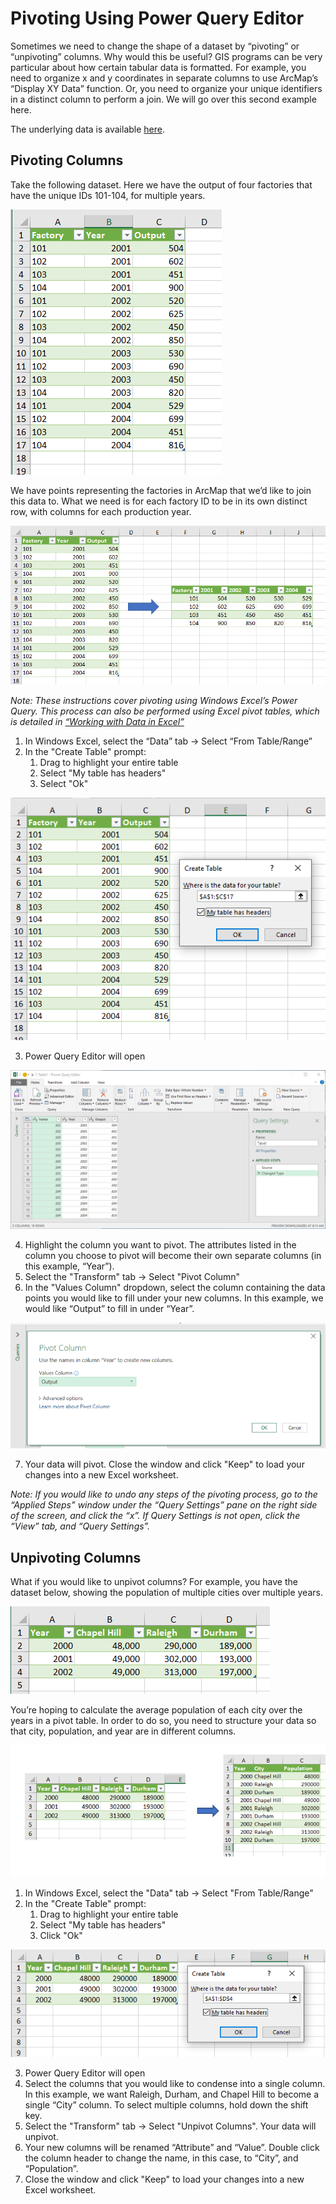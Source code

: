# Pivoting Using Power Query Editor

Sometimes we need to change the shape of a dataset by “pivoting” or “unpivoting” columns. Why would this be useful? GIS programs can be very particular about how certain tabular data is formatted. For example, you need to organize x and y coordinates in separate columns to use ArcMap’s “Display XY Data” function. Or, you need to organize your unique identifiers in a distinct column to perform a join. We will go over this second example here.

The underlying data is available [here](https://github.com/UNC-Libraries-data/Excel/blob/master/PowerQueryData.xlsx?raw=true).

## Pivoting Columns

Take the following dataset. Here we have the output of four factories that have the unique IDs 101-104, for multiple years.

![Unpivoted data table](https://github.com/UNC-Libraries-data/Excel/blob/master/media/Origin_table_pivot.PNG?raw=true)

We have points representing the factories in ArcMap that we’d like to join this data to. What we need is for each factory ID to be in its own distinct row, with columns for each production year.

![Pivoting example](https://github.com/UNC-Libraries-data/Excel/blob/master/media/Pivot_arrow.PNG?raw=true)


*Note: These instructions cover pivoting using Windows Excel’s Power Query. This process can also be performed using Excel pivot tables, which is detailed in [“Working with Data in Excel”](https://unc-libraries-data.github.io/Excel/Excel_Workshop_Instructions)*

1. In Windows Excel, select the “Data” tab -> Select “From Table/Range”
2. In the "Create Table" prompt:
   1. Drag to highlight your entire table
   2. Select "My table has headers"
   3. Select "Ok"

![Create table for Power Query](https://github.com/UNC-Libraries-data/Excel/blob/master/media/Create_table_pivot.PNG?raw=true)

3. Power Query Editor will open

![Pivot column settings](https://github.com/UNC-Libraries-data/Excel/blob/master/media/PowerQueryEditor.png?raw=true)

4. Highlight the column you want to pivot. The attributes listed in the column you choose to pivot will become their own separate columns (in this example, “Year”).
5. Select the "Transform" tab -> Select "Pivot Column"
6. In the "Values Column" dropdown, select the column containing the data points you would like to fill under your new columns. In this example, we would like “Output” to fill in under “Year”.

![Pivot column settings](https://github.com/UNC-Libraries-data/Excel/blob/master/media/Pivot_column.PNG?raw=true)

7. Your data will pivot. Close the window and click "Keep" to load your changes into a new Excel worksheet.

*Note: If you would like to undo any steps of the pivoting process, go to the “Applied Steps” window under the “Query Settings” pane on the right side of the screen, and click the “x”. If Query Settings is not open, click the “View” tab, and “Query Settings”.*

## Unpivoting Columns

What if you would like to unpivot columns? For example, you have the dataset below, showing the population of multiple cities over multiple years.

![Pivoted data table](https://github.com/UNC-Libraries-data/Excel/blob/master/media/Origin_table_unpivot.PNG?raw=true)

You’re hoping to calculate the average population of each city over the years in a pivot table. In order to do so, you need to structure your data so that city, population, and year are in different columns.

![Unpivoting examle](https://github.com/UNC-Libraries-data/Excel/blob/master/media/Unpivot_arrow.png?raw=true)

1. In Windows Excel, select the "Data" tab -> Select "From Table/Range"
2. In the "Create Table" prompt:
   1. Drag to highlight your entire table
   2. Select "My table has headers"
   3. Click "Ok"

![Create table for Power Query](https://github.com/UNC-Libraries-data/Excel/blob/master/media/Create_table_unpivot.png?raw=true)

3. Power Query Editor will open
4. Select the columns that you would like to condense into a single column. In this example, we want Raleigh, Durham, and Chapel Hill to become a single “City” column. To select multiple columns, hold down the shift key.
5. Select the "Transform" tab -> Select "Unpivot Columns". Your data will unpivot.
6. Your new columns will be renamed “Attribute” and “Value”. Double click the column header to change the name, in this case, to “City”, and “Population”.
7. Close the window and click "Keep" to load your changes into a new Excel worksheet.
